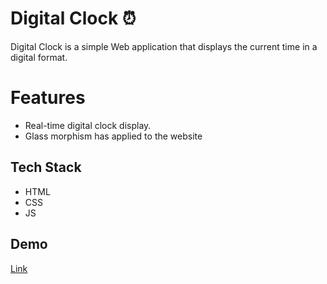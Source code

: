 # Digital Clock ⏰ 

Digital Clock is a simple Web application that displays the current time in a digital format. 


# Features
* Real-time digital clock display.
* Glass morphism has applied to the website
## Tech Stack

- HTML
- CSS
- JS

## Demo

[Link](https://rghvgrv.github.io/Digital_Clock/)

